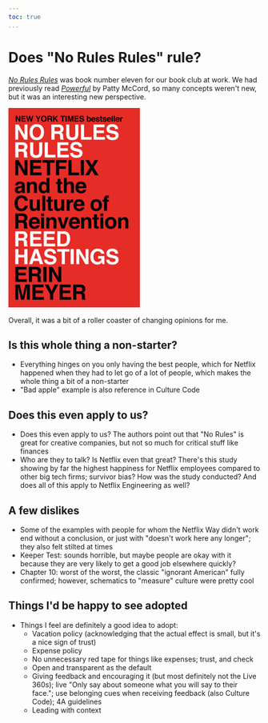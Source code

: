 ```yaml
---
toc: true
...
```


# Does "No Rules Rules" rule?

[*No Rules Rules*][nrr] was book number eleven for our book club at work. We
had previously read [*Powerful*] by Patty McCord, so many concepts weren't new,
but it was an interesting new perspective.

![Cover of *No Rules Rules*](images/2020-12-30-nrr-cover.jpg)

Overall, it was a bit of a roller coaster of changing opinions for me.

[nrr]: <https://www.penguinrandomhouse.com/books/606529/no-rules-rules-by-reed-hastings-and-erin-meyer/>
[*Powerful*]: <https://pattymccord.com/book/>


## Is this whole thing a non-starter?

- Everything hinges on you only having the best people, which for Netflix
  happened when they had to let go of a lot of people, which makes the whole
  thing a bit of a non-starter
- "Bad apple" example is also reference in Culture Code

## Does this even apply to us?

- Does this even apply to us? The authors point out that "No Rules" is great
  for creative companies, but not so much for critical stuff like finances
- Who are they to talk? Is Netflix even that great? There's this study showing
  by far the highest happiness for Netflix employees compared to other big tech
  firms; survivor bias? How was the study conducted? And does all of this apply
  to Netflix Engineering as well?

## A few dislikes

- Some of the examples with people for whom the Netflix Way didn't work end
  without a conclusion, or just with "doesn't work here any longer"; they also
  felt stilted at times
- Keeper Test: sounds horrible, but maybe people are okay with it because they
  are very likely to get a good job elsewhere quickly?
- Chapter 10: worst of the worst, the classic "ignorant American" fully
  confirmed; however, schematics to "measure" culture were pretty cool

## Things I'd be happy to see adopted

- Things I feel are definitely a good idea to adopt:
  - Vacation policy (acknowledging that the actual effect is small, but it's a
    nice sign of trust)
  - Expense policy
  - No unnecessary red tape for things like expenses; trust, and check
  - Open and transparent as the default
  - Giving feedback and encouraging it (but most definitely not the Live 360s);
    live "Only say about someone what you will say to their face."; use
    belonging cues when receiving feedback (also Culture Code); 4A guidelines
  - Leading with context
